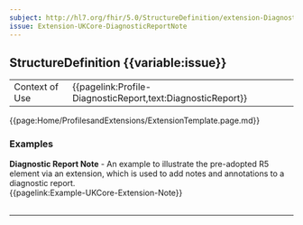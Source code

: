 ```yaml
---
subject: http://hl7.org/fhir/5.0/StructureDefinition/extension-DiagnosticReport.note
issue: Extension-UKCore-DiagnosticReportNote
---
```

## StructureDefinition {{variable:issue}}

<table id="addToTranspose">
<tr><td>Context of Use</td>
<td>{{pagelink:Profile-DiagnosticReport,text:DiagnosticReport}}</td>
</tr>
</table>

{{page:Home/ProfilesandExtensions/ExtensionTemplate.page.md}}

<div id="Examples" class="tabcontent">
  <h3>Examples</h3>
  <b>Diagnostic Report Note</b> - An example to illustrate the pre-adopted R5 element via an extension, which is used to add notes and annotations to a diagnostic report.<br>
  {{pagelink:Example-UKCore-Extension-Note}}
  <br><br>
</div>

---